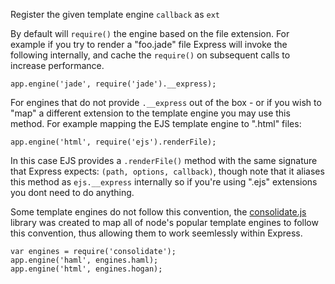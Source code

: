 Register the given template engine `callback` as `ext`

By default will `require()` the engine based on the
file extension. For example if you try to render
a "foo.jade" file Express will invoke the following internally,
and cache the `require()` on subsequent calls to increase
performance.

```
app.engine('jade', require('jade').__express);
```

For engines that do not provide `.__express` out of the box -
or if you wish to "map" a different extension to the template engine
you may use this method. For example mapping the EJS template engine to
".html" files:

```
app.engine('html', require('ejs').renderFile);
```

In this case EJS provides a `.renderFile()` method with
the same signature that Express expects: `(path, options, callback)`,
though note that it aliases this method as `ejs.__express` internally
so if you're using ".ejs" extensions you dont need to do anything.

Some template engines do not follow this convention, the
[consolidate.js](https://github.com/visionmedia/consolidate.js)
library was created to map all of node's popular template
engines to follow this convention, thus allowing them to
work seemlessly within Express.

```
var engines = require('consolidate');
app.engine('haml', engines.haml);
app.engine('html', engines.hogan);
```
